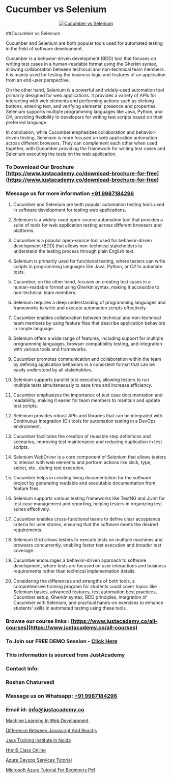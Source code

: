# Cucumber vs Selenium

<p align="center">
  <a href="https://justacademy.co/course-detail/selenium-training">
    <img src="https://justacademy.co/storage2/course_image/1676637863_course_image.webp" alt="Cucumber vs Selenium">
  </a>
</p>
##Cucumber vs Selenium

Cucumber and Selenium are both popular tools used for automated testing in the field of software development. 

Cucumber is a behavior-driven development (BDD) tool that focuses on writing test cases in a human-readable format using the Gherkin syntax, allowing collaboration between technical and non-technical team members. It is mainly used for testing the business logic and features of an application from an end-user perspective.

On the other hand, Selenium is a powerful and widely-used automation tool primarily designed for web applications. It provides a variety of APIs for interacting with web elements and performing actions such as clicking buttons, entering text, and verifying elements' presence and properties. Selenium supports multiple programming languages like Java, Python, and C#, providing flexibility to developers for writing test scripts based on their preferred language.

In conclusion, while Cucumber emphasizes collaboration and behavior-driven testing, Selenium is more focused on web application automation across different browsers. They can complement each other when used together, with Cucumber providing the framework for writing test cases and Selenium executing the tests on the web application.
### To Download Our Brochure [https://www.justacademy.co/download-brochure-for-free](https://www.justacademy.co/download-brochure-for-free)
### Message us for more information [+91 9987184296](https://api.whatsapp.com/send?phone=919987184296)
1) Cucumber and Selenium are both popular automation testing tools used in software development for testing web applications.

2) Selenium is a widely-used open-source automation tool that provides a suite of tools for web application testing across different browsers and platforms.

3) Cucumber is a popular open-source tool used for behavior-driven development (BDD) that allows non-technical stakeholders to understand the testing process through plain English text.

4) Selenium is primarily used for functional testing, where testers can write scripts in programming languages like Java, Python, or C# to automate tests.

5) Cucumber, on the other hand, focuses on creating test cases in a human-readable format using Gherkin syntax, making it accessible to non-technical team members.

6) Selenium requires a deep understanding of programming languages and frameworks to write and execute automation scripts effectively.

7) Cucumber enables collaboration between technical and non-technical team members by using feature files that describe application behaviors in simple language.

8) Selenium offers a wide range of features, including support for multiple programming languages, browser compatibility testing, and integration with various tools and frameworks.

9) Cucumber promotes communication and collaboration within the team by defining application behaviors in a consistent format that can be easily understood by all stakeholders.

10) Selenium supports parallel test execution, allowing testers to run multiple tests simultaneously to save time and increase efficiency.

11) Cucumber emphasizes the importance of test case documentation and readability, making it easier for team members to maintain and update test scripts.

12) Selenium provides robust APIs and libraries that can be integrated with Continuous Integration (CI) tools for automation testing in a DevOps environment.

13) Cucumber facilitates the creation of reusable step definitions and scenarios, improving test maintenance and reducing duplication in test scripts.

14) Selenium WebDriver is a core component of Selenium that allows testers to interact with web elements and perform actions like click, type, select, etc., during test execution.

15) Cucumber helps in creating living documentation for the software project by generating readable and executable documentation from feature files.

16) Selenium supports various testing frameworks like TestNG and JUnit for test case management and reporting, helping testers in organizing test suites effectively.

17) Cucumber enables cross-functional teams to define clear acceptance criteria for user stories, ensuring that the software meets the desired requirements.

18) Selenium Grid allows testers to execute tests on multiple machines and browsers concurrently, enabling faster test execution and broader test coverage.

19) Cucumber encourages a behavior-driven approach to software development, where tests are focused on user interactions and business requirements rather than technical implementation details.

20) Considering the differences and strengths of both tools, a comprehensive training program for students could cover topics like Selenium basics, advanced features, test automation best practices, Cucumber setup, Gherkin syntax, BDD principles, integration of Cucumber with Selenium, and practical hands-on exercises to enhance students' skills in automated testing using these tools.

### Browse our course links : [https://www.justacademy.co/all-courses](https://www.justacademy.co/all-courses) 
### To Join our FREE DEMO Session - [Click Here](https://www.justacademy.co/register-for-course-demo)


### This information is sourced from JustAcademy
### Contact Info:
### Roshan Chaturvedi
### Message us on Whatsapp: [+91 9987184296](https://api.whatsapp.com/send?phone=919987184296)
### Email id: [info@justacademy.co](mailto:info@justacademy.co)
                
[Machine Learning In Web Development](https://www.linkedin.com/pulse/machine-learning-web-development-justacademy-leicester-bpz9e?trackingId=sdqWf2m4Q57VXxyXrt1FiQ%3D%3D&lipi=urn%3Ali%3Apage%3Ad_flagship3_company_admin%3BIzRPuTOMRFCGaj50%2BCRC7g%3D%3D)

[Difference Between Javascript And Reactjs](https://www.linkedin.com/pulse/difference-between-javascript-reactjs-justacademy-delhi-4ckje?trackingId=1Rp8%2FLDjEeAW5IJiHsMFwQ%3D%3D&lipi=urn%3Ali%3Apage%3Ad_flagship3_company_admin%3BEJjbxrNQTTKPcn0X4VRxqA%3D%3D)

[Java Training Institute In Noida](https://medium.com/@ranemanish460/java-training-institute-in-noida-484676fc9f5a)

[Html5 Class Online](https://medium.com/@abhidnya.1068/html5-class-online-3939c6d59259)

[Azure Devops Services Tutorial](https://justacademyin.github.io/justacademy/azure-devops-services-tutorial)

[Microsoft Azure Tutorial For Beginners Pdf](https://justacademyin.github.io/justacademy/microsoft-azure-tutorial-for-beginners-pdf)

